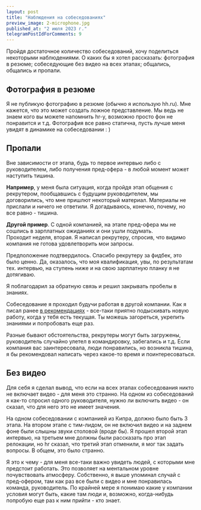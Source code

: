 ```yaml
---
layout: post
title: "Наблюдения на собеседованиях"
preview_image: 2-microphone.jpg
published_at: "2 июля 2023 г."
telegramPostIdForComments: 9
---
```


Пройдя достаточное количество собеседований, хочу поделиться некоторыми наблюдениями. О каких бы я хотел рассказать: фотография в резюме; собеседующие без видео на всех этапах; общались, общались и пропали.  

## Фотография в резюме
Я не публикую фотографию в резюме (обычно я использую hh.ru). Мне кажется, что это может создать ложное представление. Мы ведь не знаем кого вы можете напомнить hr-у, возможно просто фон не понравится и т.д. Фотография все равно статична, пусть лучше меня увидят в динамике на собеседовании : ) 

## Пропали
Вне зависимости от этапа, будь то первое интервью либо с руководителем, либо получения пред-офера - в любой момент может наступить тишина.

**Например**, у меня была ситуация, когда пройдя этап общения с рекрутером, пообщавшись с будущим руководителем, мы договорились, что мне пришлют некоторый материал. Материалы не прислали и ничего не ответили. Я догадываюсь, конечно, почему, но все равно - тишина.  

**Другой пример**. С одной компанией, на этапе пред-офера мы не сошлись в зарплатных ожиданиях и они ушли подумать.  
Проходит неделя, вторая. Я написал рекрутеру, спросив, что видимо компания не готова удовлетворить мои запросы.

Предположение подтвердилось. Спасибо рекрутеру за фидбек, это было ценно. Да, оказалось, что моя квалификация, увы, по результатам тех. интервью, на ступень ниже и на свою зарплатную планку я не дотягиваю.  

Я поблагодарил за обратную связь и решил закрывать пробелы в знаниях.  

Собеседование я проходил будучи работая в другой компании. Как я писал ранее [в рекомендациях](/1-v-naputstvie-postigausim-etot-neprostoj-put/#я-ухожу) - все-таки приятно подыскивать новую работу, когда у тебя есть текущая. Ты можешь загореться, укрепить знаниями и попробовать еще раз.  

Разные бывают обстоятельства, рекрутеры могут быть загружены, руководитель случайно улетел в командировку, забегались и т.д. Если компания вас заинтересовала, люди понравились, но возникла тишина, я бы рекомендовал написать через какое-то время и поинтересоваться.

## Без видео

Для себя я сделал вывод, что если на всех этапах собеседования никто не включает видео - для меня это странно. На одном из собеседований я как-то спросил одного руководителя, нужно ли включить видео - он сказал, что для него это не имеет значения.

На одном собеседовании с компанией из Кипра, должно было быть 3 этапа. На втором этапе с тим-лидом, он не включил видео и на заднем фоне были слышны звуки столовой (вроде бы). Я прошел второй этап интервью, на третьем мне должны были рассказать про этап релокации, но hr сказал, что третий этап отменили, я мог так задать вопросы. В общем, это было странно.

Я это к чему - для меня все-таки важно увидеть людей, с которыми мне предстоит работать. Это позволяет на ментальном уровне почувствовать атмосферу. Собственно, я выше упоминал случай с пред-офером, там как раз все были с видео и мне понравилась команда, руководитель. По крайней мере я понимаю какие у компании условия могут быть, какие там люди и, возможно, когда-нибудь попробую еще раз к ним прийти - кто знает.